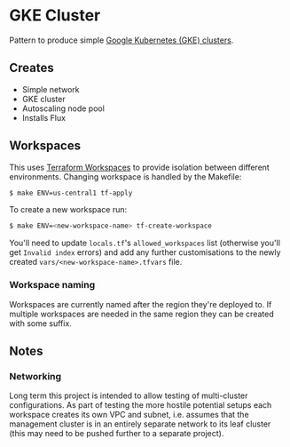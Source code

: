 # GKE Cluster

Pattern to produce simple [Google Kubernetes (GKE) clusters](https://cloud.google.com/kubernetes-engine).

## Creates

* Simple network
* GKE cluster
* Autoscaling node pool
* Installs Flux

## Workspaces

This uses [Terraform Workspaces](https://www.terraform.io/language/state/workspaces#using-workspaces)
to provide isolation between different environments. Changing workspace is
handled by the Makefile:

```bash
$ make ENV=us-central1 tf-apply
```

To create a new workspace run:
```bash
$ make ENV=<new-workspace-name> tf-create-workspace
```

You'll need to update `locals.tf`'s `allowed_workspaces` list (otherwise you'll
get `Invalid index` errors) and add any further customisations to the newly
created `vars/<new-workspace-name>.tfvars` file.

### Workspace naming

Workspaces are currently named after the region they're deployed to. If multiple
workspaces are needed in the same region they can be created with some suffix.


## Notes

### Networking

Long term this project is intended to allow testing of multi-cluster
configurations. As part of testing the more hostile potential setups each
workspace creates its own VPC and subnet, i.e. assumes that the management
cluster is in an entirely separate network to its leaf cluster (this may need
to be pushed further to a separate project).
